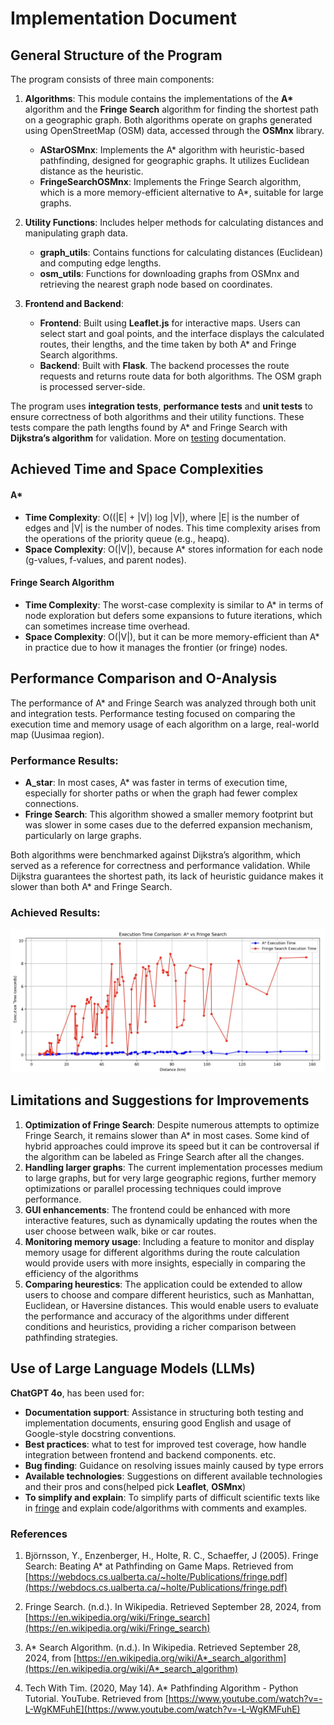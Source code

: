 # Implementation Document

## General Structure of the Program

The program consists of three main components:

1. **Algorithms**: This module contains the implementations of the **A\*** algorithm and the **Fringe Search** algorithm for finding the shortest path on a geographic graph. Both algorithms operate on graphs generated using OpenStreetMap (OSM) data, accessed through the **OSMnx** library.
   - **AStarOSMnx**: Implements the A\* algorithm with heuristic-based pathfinding, designed for geographic graphs. It utilizes Euclidean distance as the heuristic.
   - **FringeSearchOSMnx**: Implements the Fringe Search algorithm, which is a more memory-efficient alternative to A\*, suitable for large graphs.
   
2. **Utility Functions**: Includes helper methods for calculating distances and manipulating graph data.
   - **graph_utils**: Contains functions for calculating distances (Euclidean) and computing edge lengths.
   - **osm_utils**: Functions for downloading graphs from OSMnx and retrieving the nearest graph node based on coordinates.

3. **Frontend and Backend**: 
   - **Frontend**: Built using **Leaflet.js** for interactive maps. Users can select start and goal points, and the interface displays the calculated routes, their lengths, and the time taken by both A\* and Fringe Search algorithms.
   - **Backend**: Built with **Flask**. The backend processes the route requests and returns route data for both algorithms. The OSM graph is processed server-side.

The program uses **integration tests**, **performance tests** and **unit tests** to ensure correctness of both algorithms and their utility functions. These tests compare the path lengths found by A* and Fringe Search with **Dijkstra’s algorithm** for validation. More on [testing](./testing.md) documentation.

## Achieved Time and Space Complexities

#### A*

- **Time Complexity**: O((|E| + |V|) log |V|), where |E| is the number of edges and |V| is the number of nodes. This time complexity arises from the operations of the priority queue (e.g., heapq).
- **Space Complexity**: O(|V|), because A* stores information for each node (g-values, f-values, and parent nodes).

#### Fringe Search Algorithm

- **Time Complexity**: The worst-case complexity is similar to A* in terms of node exploration but defers some expansions to future iterations, which can sometimes increase time overhead.
- **Space Complexity**: O(|V|), but it can be more memory-efficient than A* in practice due to how it manages the frontier (or fringe) nodes.

## Performance Comparison and O-Analysis
The performance of A* and Fringe Search was analyzed through both unit and integration tests. Performance testing focused on comparing the execution time and memory usage of each algorithm on a large, real-world map (Uusimaa region).

### Performance Results:

- **A_star**: In most cases, A* was faster in terms of execution time, especially for shorter paths or when the graph had fewer complex connections.
- **Fringe Search**: This algorithm showed a smaller memory footprint but was slower in some cases due to the deferred expansion mechanism, particularly on large graphs.

Both algorithms were benchmarked against Dijkstra’s algorithm, which served as a reference for correctness and performance validation. While Dijkstra guarantees the shortest path, its lack of heuristic guidance makes it slower than both A* and Fringe Search.

### Achieved Results:
![A_star_vs_Fringe_Search_performance_test](./images/A_star_vs_Fringe_Search_performance_test.jpg)  

## Limitations and Suggestions for Improvements

1. **Optimization of Fringe Search**: Despite numerous attempts to optimize Fringe Search, it remains slower than A* in most cases. Some kind of hybrid approaches could improve its speed but it can be controversal if the algorithm can be labeled as Fringe Search after all the changes.
2. **Handling larger graphs**: The current implementation processes medium to large graphs, but for very large geographic regions, further memory optimizations or parallel processing techniques could improve performance.
3. **GUI enhancements**: The frontend could be enhanced with more interactive features, such as dynamically updating the routes when the user choose between walk, bike or car routes.
4. **Monitoring memory usage**:  Including a feature to monitor and display memory usage for different algorithms during the route calculation would provide users with more insights, especially in comparing the efficiency of the algorithms
5. **Comparing heurestics**:  The application could be extended to allow users to choose and compare different heuristics, such as Manhattan, Euclidean, or Haversine distances. This would enable users to evaluate the performance and accuracy of the algorithms under different conditions and heuristics, providing a richer comparison between pathfinding strategies.


## Use of Large Language Models (LLMs)

**ChatGPT 4o**, has been used for:
- **Documentation support**: Assistance in structuring both testing and implementation documents, ensuring good English and usage of Google-style docstring conventions.
- **Best practices**: what to test for improved test coverage, how handle integration between frontend and backend components. etc.
- **Bug finding**: Guidance on resolving issues mainly caused by type errors
- **Available technologies**: Suggestions on different available technologies and their pros and cons(helped pick **Leaflet**, **OSMnx**)
- **To simplify and explain**: To simplify parts of difficult scientific texts like in [fringe](https://webdocs.cs.ualberta.ca/~holte/Publications/fringe.pdf) and explain code/algorithms with comments and examples.



### References

1. Björnsson, Y., Enzenberger, H., Holte, R. C., Schaeffer, J (2005). Fringe Search: Beating A* at Pathfinding on Game Maps. Retrieved from [https://webdocs.cs.ualberta.ca/~holte/Publications/fringe.pdf](https://webdocs.cs.ualberta.ca/~holte/Publications/fringe.pdf)

2. Fringe Search. (n.d.). In Wikipedia. Retrieved September 28, 2024, from [https://en.wikipedia.org/wiki/Fringe_search](https://en.wikipedia.org/wiki/Fringe_search)

3. A* Search Algorithm. (n.d.). In Wikipedia. Retrieved September 28, 2024, from [https://en.wikipedia.org/wiki/A*_search_algorithm](https://en.wikipedia.org/wiki/A*_search_algorithm)

4. Tech With Tim. (2020, May 14). A* Pathfinding Algorithm - Python Tutorial. YouTube. Retrieved from [https://www.youtube.com/watch?v=-L-WgKMFuhE](https://www.youtube.com/watch?v=-L-WgKMFuhE)